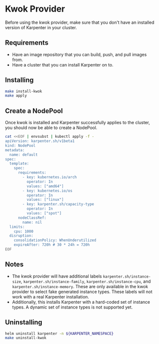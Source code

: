 # Kwok Provider

Before using the kwok provider, make sure that you don't have an installed version of Karpenter in your cluster. 

## Requirements
- Have an image repository that you can build, push, and pull images from.
- Have a cluster that you can install Karpenter on to.

## Installing
```bash
make install-kwok
make apply
```

## Create a NodePool

Once kwok is installed and Karpenter successfully applies to the cluster, you should now be able to create a NodePool. 

```bash
cat <<EOF | envsubst | kubectl apply -f -
apiVersion: karpenter.sh/v1beta1
kind: NodePool
metadata:
  name: default
spec:
  template:
    spec:
      requirements:
        - key: kubernetes.io/arch
          operator: In
          values: ["amd64"]
        - key: kubernetes.io/os
          operator: In
          values: ["linux"]
        - key: karpenter.sh/capacity-type
          operator: In
          values: ["spot"]
      nodeClassRef:
        name: nil
  limits:
    cpu: 1000
  disruption:
    consolidationPolicy: WhenUnderutilized
    expireAfter: 720h # 30 * 24h = 720h
EOF
```

## Notes
- The kwok provider will have additional labels `karpenter.sh/instance-size`, `karpenter.sh/instance-family`, `karpenter.sh/instance-cpu`, and `karpenter.sh/instance-memory`. These are only available in the kwok provider to select fake generated instance types. These labels will not work with a real Karpenter installation.
- Additionally, this installs Karpenter with a hard-coded set of instance types. A dynamic set of instance types is not supported yet.

## Uninstalling
```bash
helm uninstall karpenter -n ${KARPENTER_NAMESPACE}
make uninstall-kwok
```